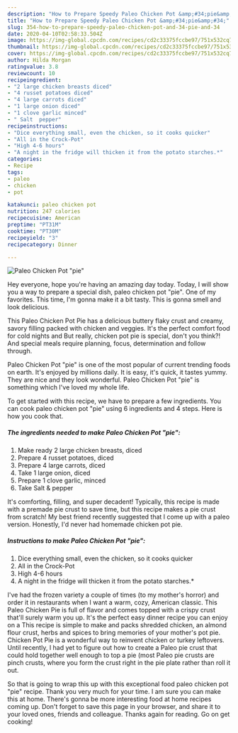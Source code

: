 ```yaml
---
description: "How to Prepare Speedy Paleo Chicken Pot &amp;#34;pie&amp;#34;"
title: "How to Prepare Speedy Paleo Chicken Pot &amp;#34;pie&amp;#34;"
slug: 354-how-to-prepare-speedy-paleo-chicken-pot-and-34-pie-and-34
date: 2020-04-10T02:58:33.504Z
image: https://img-global.cpcdn.com/recipes/cd2c33375fccbe97/751x532cq70/paleo-chicken-pot-pie-recipe-main-photo.jpg
thumbnail: https://img-global.cpcdn.com/recipes/cd2c33375fccbe97/751x532cq70/paleo-chicken-pot-pie-recipe-main-photo.jpg
cover: https://img-global.cpcdn.com/recipes/cd2c33375fccbe97/751x532cq70/paleo-chicken-pot-pie-recipe-main-photo.jpg
author: Hilda Morgan
ratingvalue: 3.8
reviewcount: 10
recipeingredient:
- "2 large chicken breasts diced"
- "4 russet potatoes diced"
- "4 large carrots diced"
- "1 large onion diced"
- "1 clove garlic minced"
- " Salt  pepper"
recipeinstructions:
- "Dice everything small, even the chicken, so it cooks quicker"
- "All in the Crock-Pot"
- "High 4-6 hours"
- "A night in the fridge will thicken it from the potato starches.*"
categories:
- Recipe
tags:
- paleo
- chicken
- pot

katakunci: paleo chicken pot 
nutrition: 247 calories
recipecuisine: American
preptime: "PT31M"
cooktime: "PT30M"
recipeyield: "3"
recipecategory: Dinner

---
```



![Paleo Chicken Pot &#34;pie&#34;](https://img-global.cpcdn.com/recipes/cd2c33375fccbe97/751x532cq70/paleo-chicken-pot-pie-recipe-main-photo.jpg)

Hey everyone, hope you're having an amazing day today. Today, I will show you a way to prepare a special dish, paleo chicken pot &#34;pie&#34;. One of my favorites. This time, I'm gonna make it a bit tasty. This is gonna smell and look delicious.

This Paleo Chicken Pot Pie has a delicious buttery flaky crust and creamy, savory filling packed with chicken and veggies. It&#39;s the perfect comfort food for cold nights and But really, chicken pot pie is special, don&#39;t you think?! And special meals require planning, focus, determination and follow through.

Paleo Chicken Pot &#34;pie&#34; is one of the most popular of current trending foods on earth. It's enjoyed by millions daily. It is easy, it's quick, it tastes yummy. They are nice and they look wonderful. Paleo Chicken Pot &#34;pie&#34; is something which I've loved my whole life.


To get started with this recipe, we have to prepare a few ingredients. You can cook paleo chicken pot &#34;pie&#34; using 6 ingredients and 4 steps. Here is how you cook that.

##### The ingredients needed to make Paleo Chicken Pot &#34;pie&#34;:

1. Make ready 2 large chicken breasts, diced
1. Prepare 4 russet potatoes, diced
1. Prepare 4 large carrots, diced
1. Take 1 large onion, diced
1. Prepare 1 clove garlic, minced
1. Take  Salt &amp; pepper


It&#39;s comforting, filling, and super decadent! Typically, this recipe is made with a premade pie crust to save time, but this recipe makes a pie crust from scratch! My best friend recently suggested that I come up with a paleo version. Honestly, I&#39;d never had homemade chicken pot pie. 

##### Instructions to make Paleo Chicken Pot &#34;pie&#34;:

1. Dice everything small, even the chicken, so it cooks quicker
1. All in the Crock-Pot
1. High 4-6 hours
1. A night in the fridge will thicken it from the potato starches.*


I&#39;ve had the frozen variety a couple of times (to my mother&#39;s horror) and order it in restaurants when I want a warm, cozy, American classic. This Paleo Chicken Pie is full of flavor and comes topped with a crispy crust that&#39;ll surely warm you up. It&#39;s the perfect easy dinner recipe you can enjoy on a This recipe is simple to make and packs shredded chicken, an almond flour crust, herbs and spices to bring memories of your mother&#39;s pot pie. Chicken Pot Pie is a wonderful way to reinvent chicken or turkey leftovers. Until recently, I had yet to figure out how to create a Paleo pie crust that could hold together well enough to top a pie (most Paleo pie crusts are pinch crusts, where you form the crust right in the pie plate rather than roll it out. 

So that is going to wrap this up with this exceptional food paleo chicken pot &#34;pie&#34; recipe. Thank you very much for your time. I am sure you can make this at home. There's gonna be more interesting food at home recipes coming up. Don't forget to save this page in your browser, and share it to your loved ones, friends and colleague. Thanks again for reading. Go on get cooking!
